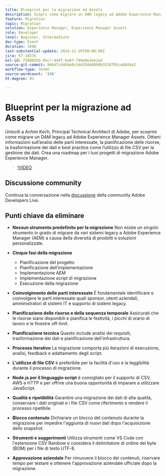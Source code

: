 ```yaml
---
title: Blueprint per la migrazione ad Assets
description: Scopri come migrare un DAM legacy ad Adobe Experience Manager Assets con le informazioni provenienti da Achim Koch, che includono analisi delle parti interessate, pianificazione delle risorse, trasformazione dei dati e best practice come l’utilizzo di file CSV per la gestione dei dati.
feature: Migration
topic: Migration
solution: Experience Manager, Experience Manager Assets
role: Developer
level: Beginner, Intermediate
doc-type: Event
duration: 1690
last-substantial-update: 2024-11-26T00:00:00Z
jira: KT-16576
exl-id: f588055b-05c7-44df-be67-799a0e3ee1ed
source-git-commit: 946d7cd484e8c5d4358d4099b3518705cab8d4a3
workflow-type: tm+mt
source-wordcount: '338'
ht-degree: 0%

---
```


# Blueprint per la migrazione ad Assets

Unisciti a Achim Koch, Principal Technical Architect di Adobe, per scoprire come migrare un DAM legacy ad Adobe Experience Manager Assets. Ottieni informazioni sull’analisi delle parti interessate, la pianificazione delle risorse, la trasformazione dei dati e best practice come l’utilizzo di file CSV per la gestione dei dati. Crea una roadmap per i tuoi progetti di migrazione Adobe Experience Manager.

>[!VIDEO](https://video.tv.adobe.com/v/3440447/?learn=on&enablevpops&captions=ita)

## Discussione community

Continua la conversazione nella [discussione](https://adobe.ly/4hKHpnF) della community Adobe Developers Live.

## Punti chiave da eliminare

* **Nessun strumento predefinito per la migrazione** Non esiste un singolo strumento in grado di migrare da vari sistemi legacy a Adobe Experience Manager (AEM) a causa della diversità di prodotti e soluzioni personalizzate.

* **Cinque fasi della migrazione**

   * Pianificazione del progetto
   * Pianificazione dell’implementazione
   * Implementazione AEM
   * Implementazione script di migrazione
   * Esecuzione della migrazione

* **Coinvolgimento delle parti interessate** È fondamentale identificare e coinvolgere le parti interessate quali sponsor, utenti aziendali, amministratori di sistemi IT e supporto di sistemi legacy.

* **Pianificazione delle risorse e della sequenza temporale** Assicurati che le risorse siano disponibili e pianifica le festività, i picchi di orario di lavoro e le finestre off-limit.

* **Pianificazione tecnica** Questo include analisi dei requisiti, trasformazione dei dati e pianificazione dell&#39;infrastruttura.

* **Processo iterativo** La migrazione comporta più iterazioni di esecuzione, analisi, feedback e adattamento degli script.

* **L&#39;utilizzo di file CSV** è preferibile per la facilità d&#39;uso e la leggibilità durante il processo di migrazione.

* **Node.js per il linguaggio script** è consigliato per il supporto di CSV, AWS e HTTP e per offrire una buona opportunità di imparare a utilizzare JavaScript.

* **Qualità e ripetibilità** Garantire una migrazione dei dati di alta qualità, conservare i dati originali e i file CSV come riferimento e rendere il processo ripetibile.

* **Blocco contenuto** Dichiarare un blocco del contenuto durante la migrazione per impedire l&#39;aggiunta di nuovi dati dopo l&#39;acquisizione dello snapshot.

* **Strumenti e suggerimenti** Utilizza strumenti come VS Code con l&#39;estensione CSV Rainbow e considera il delimitatore di ordine dei byte (BOM) per i file di testo UTF-8.

* **Approvazione aziendale** Per rimuovere il blocco dei contenuti, riservare tempo per testare e ottenere l&#39;approvazione aziendale ufficiale dopo la migrazione.
